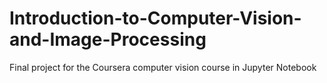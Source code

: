 # Introduction-to-Computer-Vision-and-Image-Processing
Final project for the Coursera computer vision course in Jupyter Notebook
